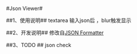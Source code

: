 #Json Viewer#

##1、使用说明##
textarea 输入json后 ，blur触发显示

##2、开发说明##
修改自[JSON Formatter](https://github.com/callumlocke/json-formatter)


##3、TODO ##
json check